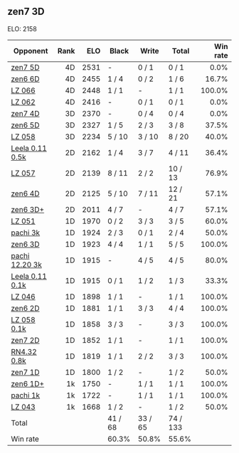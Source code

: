## zen7 3D ##

ELO: 2158

Opponent | Rank | ELO | Black | Write | Total | Win rate
---------|-----:|----:|-------|-------|-------|-------:
[zen7 5D](zen7%205D.md) | 4D | 2531 | - | 0 / 1 | 0 / 1 | 0.0%
[zen6 6D](zen6%206D.md) | 4D | 2455 | 1 / 4 | 0 / 2 | 1 / 6 | 16.7%
[LZ 066](LZ%20066.md) | 4D | 2448 | 1 / 1 | - | 1 / 1 | 100.0%
[LZ 062](LZ%20062.md) | 4D | 2416 | - | 0 / 1 | 0 / 1 | 0.0%
[zen7 4D](zen7%204D.md) | 3D | 2370 | - | 0 / 4 | 0 / 4 | 0.0%
[zen6 5D](zen6%205D.md) | 3D | 2327 | 1 / 5 | 2 / 3 | 3 / 8 | 37.5%
[LZ 058](LZ%20058.md) | 3D | 2234 | 5 / 10 | 3 / 10 | 8 / 20 | 40.0%
[Leela 0.11 0.5k](Leela%200.11%200.5k.md) | 2D | 2162 | 1 / 4 | 3 / 7 | 4 / 11 | 36.4%
[LZ 057](LZ%20057.md) | 2D | 2139 | 8 / 11 | 2 / 2 | 10 / 13 | 76.9%
[zen6 4D](zen6%204D.md) | 2D | 2125 | 5 / 10 | 7 / 11 | 12 / 21 | 57.1%
[zen6 3D+](zen6%203D+.md) | 2D | 2011 | 4 / 7 | - | 4 / 7 | 57.1%
[LZ 051](LZ%20051.md) | 1D | 1970 | 0 / 2 | 3 / 3 | 3 / 5 | 60.0%
[pachi 3k](pachi%203k.md) | 1D | 1924 | 2 / 3 | 0 / 1 | 2 / 4 | 50.0%
[zen6 3D](zen6%203D.md) | 1D | 1923 | 4 / 4 | 1 / 1 | 5 / 5 | 100.0%
[pachi 12.20 3k](pachi%2012.20%203k.md) | 1D | 1915 | - | 4 / 5 | 4 / 5 | 80.0%
[Leela 0.11 0.1k](Leela%200.11%200.1k.md) | 1D | 1915 | 0 / 1 | 1 / 2 | 1 / 3 | 33.3%
[LZ 046](LZ%20046.md) | 1D | 1898 | 1 / 1 | - | 1 / 1 | 100.0%
[zen6 2D](zen6%202D.md) | 1D | 1881 | 1 / 1 | 3 / 3 | 4 / 4 | 100.0%
[LZ 058 0.1k](LZ%20058%200.1k.md) | 1D | 1858 | 3 / 3 | - | 3 / 3 | 100.0%
[zen7 2D](zen7%202D.md) | 1D | 1852 | 1 / 1 | - | 1 / 1 | 100.0%
[RN4.32 0.8k](RN4.32%200.8k.md) | 1D | 1819 | 1 / 1 | 2 / 2 | 3 / 3 | 100.0%
[zen7 1D](zen7%201D.md) | 1D | 1800 | 1 / 2 | - | 1 / 2 | 50.0%
[zen6 1D+](zen6%201D+.md) | 1k | 1750 | - | 1 / 1 | 1 / 1 | 100.0%
[pachi 1k](pachi%201k.md) | 1k | 1722 | - | 1 / 1 | 1 / 1 | 100.0%
[LZ 043](LZ%20043.md) | 1k | 1668 | 1 / 2 | - | 1 / 2 | 50.0%
Total | | | 41 / 68 | 33 / 65 | 74 / 133 | 
Win rate| | | 60.3% | 50.8% | 55.6% | 

